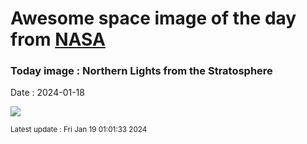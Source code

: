 
# Awesome space image of the day from [NASA](https://api.nasa.gov/)

### Today image : Northern Lights from the Stratosphere
Date : 2024-01-18

![](https://apod.nasa.gov/apod/image/2401/MagneticStormRohner1024.jpg)

<small>Latest update : Fri Jan 19 01:01:33 2024</small>
        